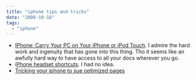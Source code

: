 ```yaml
---
title: "iphone tips and tricks"
date: "2008-10-18"
tags: 
  - "iphone"
---
```


- [IPhone: Carry Your PC on Your iPhone or iPod Touch](http://lifehacker.com/5050265/carry-your-pc-on-your-iphone-or-ipod-touch). I admire the hard work and ingenuity that has gone into this thing. Tho it seems like an awfully hard way to have access to all your docs wherever you go.
- i[Phone headset shortcuts](http://lifehacker.com/5050596/know-your-iphone-headphone-shortcuts). I had no idea.
- [Tricking your iphone to sue optimized pages](http://www.tongfamily.com/2008/09/tricking-an-iphone-to-use-an-optimized-page-using-an-google/)
